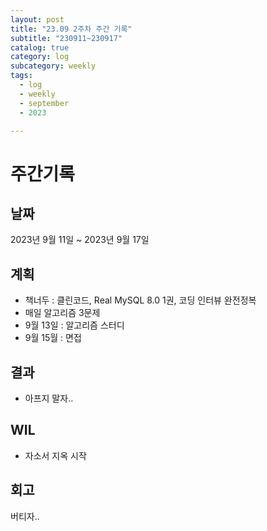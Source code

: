 ```yaml
---
layout: post
title: "23.09 2주차 주간 기록"
subtitle: "230911~230917"
catalog: true
category: log
subcategory: weekly
tags:
  - log
  - weekly
  - september
  - 2023

---
```


# 주간기록

## 날짜

2023년 9월 11일 ~ 2023년 9월 17일

## 계획

- 책너두 : 클린코드, Real MySQL 8.0 1권, 코딩 인터뷰 완전정복
- 매일 알고리즘 3문제
- 9월 13일 : 알고리즘 스터디
- 9월 15월 : 면접

## 결과

- 아프지 말자..

## WIL

- 자소서 지옥 시작

## 회고

버티자..